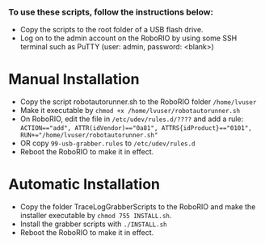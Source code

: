 ### To use these scripts, follow the instructions below:
- Copy the scripts to the root folder of a USB flash drive.
- Log on to the admin account on the RoboRIO by using some SSH terminal such as PuTTY (user: admin, password: \<blank\>)
# Manual Installation
- Copy the script robotautorunner.sh to the RoboRIO folder ``/home/lvuser``
- Make it executable by ``chmod +x /home/lvuser/robotautorunner.sh``
- On RoboRIO, edit the file in ``/etc/udev/rules.d/????`` and add a rule:
    ``ACTION=="add", ATTR(idVendor)=="0a81", ATTRS{idProduct}=="0101", RUN+="/home/lvuser/robotautorunner.sh"``
- OR copy ``99-usb-grabber.rules`` to ``/etc/udev/rules.d``
- Reboot the RoboRIO to make it in effect.
# Automatic Installation
- Copy the folder TraceLogGrabberScripts to the RoboRIO and make the installer executable by ``chmod 755 INSTALL.sh``.
- Install the grabber scripts with ``./INSTALL.sh`` 
- Reboot the RoboRIO to make it in effect.

